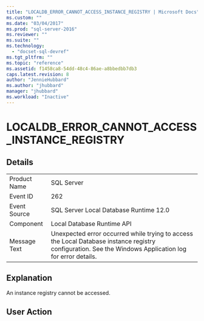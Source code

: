```yaml
---
title: "LOCALDB_ERROR_CANNOT_ACCESS_INSTANCE_REGISTRY | Microsoft Docs"
ms.custom: ""
ms.date: "03/04/2017"
ms.prod: "sql-server-2016"
ms.reviewer: ""
ms.suite: ""
ms.technology: 
  - "docset-sql-devref"
ms.tgt_pltfrm: ""
ms.topic: "reference"
ms.assetid: f1458ca8-54dd-48c4-86ae-a8bbedbb7db3
caps.latest.revision: 8
author: "JennieHubbard"
ms.author: "jhubbard"
manager: "jhubbard"
ms.workload: "Inactive"
---
```

# LOCALDB_ERROR_CANNOT_ACCESS_INSTANCE_REGISTRY
    
## Details  
  
|||  
|-|-|  
|Product Name|SQL Server|  
|Event ID|262|  
|Event Source|SQL Server Local Database Runtime 12.0|  
|Component|Local Database Runtime API|  
|Message Text|Unexpected error occurred while trying to access the Local Database instance registry configuration. See the Windows Application log for error details.|  
  
## Explanation  
 An instance registry cannot be accessed.  
  
## User Action  
  
